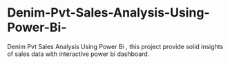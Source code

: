 # Denim-Pvt-Sales-Analysis-Using-Power-Bi-
Denim Pvt Sales Analysis Using Power Bi , this project provide solid insights of sales data with interactive power bi dashboard. 
